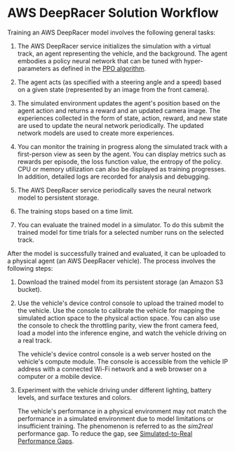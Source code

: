 # AWS DeepRacer Solution Workflow<a name="deepracer-how-it-works-solution-workflow"></a>

Training an AWS DeepRacer model involves the following general tasks: 

1. The AWS DeepRacer service initializes the simulation with a virtual track, an agent representing the vehicle, and the background\. The agent embodies a policy neural network that can be tuned with hyper\-parameters as defined in the [PPO algorithm](deepracer-how-it-works-reinforcement-learning-algorithm.md)\. 

1. The agent acts \(as specified with a steering angle and a speed\) based on a given state \(represented by an image from the front camera\)\.

1. The simulated environment updates the agent's position based on the agent action and returns a reward and an updated camera image\. The experiences collected in the form of state, action, reward, and new state are used to update the neural network periodically\. The updated network models are used to create more experiences\. 

1. You can monitor the training in progress along the simulated track with a first\-person view as seen by the agent\. You can display metrics such as rewards per episode, the loss function value, the entropy of the policy\. CPU or memory utilization can also be displayed as training progresses\. In addition, detailed logs are recorded for analysis and debugging\. 

1. The AWS DeepRacer service periodically saves the neural network model to persistent storage\. 

1. The training stops based on a time limit\. 

1. You can evaluate the trained model in a simulator\. To do this submit the trained model for time trials for a selected number runs on the selected track\. 

 After the model is successfully trained and evaluated, it can be uploaded to a physical agent \(an AWS DeepRacer vehicle\)\. The process involves the following steps:

1. Download the trained model from its persistent storage \(an Amazon S3 bucket\)\.

1. Use the vehicle's device control console to upload the trained model to the vehicle\. Use the console to calibrate the vehicle for mapping the simulated action space to the physical action space\. You can also use the console to check the throttling parity, view the front camera feed, load a model into the inference engine, and watch the vehicle driving on a real track\. 

   The vehicle's device control console is a web server hosted on the vehicle's compute module\. The console is accessible from the vehicle IP address with a connected Wi\-Fi network and a web browser on a computer or a mobile device\.

1. Experiment with the vehicle driving under different lighting, battery levels, and surface textures and colors\. 

   The vehicle's performance in a physical environment may not match the performance in a simulated environment due to model limitations or insufficient training\. The phenomenon is referred to as the *sim2real* performance gap\. To reduce the gap, see [Simulated\-to\-Real Performance Gaps](deepracer-how-it-works-virtual-to-physical.md)\.